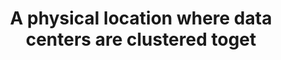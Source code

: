 ---
layout: answer
title: "A physical location where data centers are clustered toget"
blurb: "The question is the official definition of an AWS Region. Take a look at the AWS docs for more information on Regions, Zones and Edge Locations."
quid: 130
---